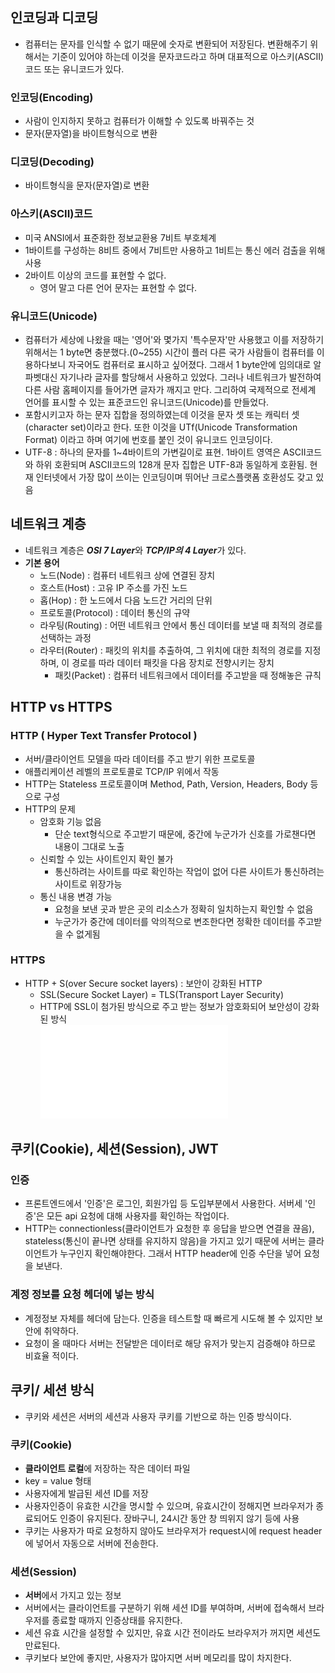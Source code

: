 ## 인코딩과 디코딩
- 컴퓨터는 문자를 인식할 수 없기 때문에 숫자로 변환되어 저장된다. 변환해주기 위해서는 기준이 
있어야 하는데 이것을 문자코드라고 하며 대표적으로 아스키(ASCII)코드 또는 유니코드가 있다. 

### 인코딩(Encoding)
- 사람이 인지하지 못하고 컴퓨터가 이해할 수 있도록 바꿔주는 것
- 문자(문자열)을 바이트형식으로 변환

### 디코딩(Decoding)
- 바이트형식을 문자(문자열)로 변환

### 아스키(ASCII)코드
- 미국 ANSI에서 표준화한 정보교환용 7비트 부호체계
- 1바이트를 구성하는 8비트 중에서 7비트만 사용하고 1비트는 통신 에러 검출을 위해 사용
- 2바이트 이상의 코드를 표현할 수 없다.
  - 영어 말고 다른 언어 문자는 표현할 수 없다.

### 유니코드(Unicode)
- 컴퓨터가 세상에 나왔을 때는 '영어'와 몇가지 '특수문자'만 사용했고 이를 저장하기 위해서는 1 byte면 충분했다.(0~255)
시간이 플러 다른 국가 사람들이 컴퓨터를 이용하다보니 자국어도 컴퓨터로 표시하고 싶어졌다. 그래서 1 byte안에 임의대로 알파벳대신 자기나라 글자를 할당해서 사용하고 있었다.
그러나 네트워크가 발전하여 다른 사람 홈페이지를 들어가면 글자가 깨지고 만다. 그리하여 국제적으로 전세계 언어를 표시할 수 있는 표준코드인 유니코드(Unicode)를 만들었다.
- 포함시키고자 하는 문자 집합을 정의하였는데 이것을 문자 셋 또는 캐릭터 셋(character set)이라고 한다.
또한 이것을 UTf(Unicode Transformation Format) 이라고 하며 여기에 번호를 붙인 것이 유니코드 인코딩이다.
- UTF-8 : 하나의 문자를 1~4바이트의 가변길이로 표현. 1바이트 영역은 ASCII코드와 하위 호환되며 ASCII코드의 128개 문자 집합은 UTF-8과 동일하게 호환됨. 현재 인터넷에서 가장 많이 쓰이는 인코딩이며 뛰어난 크로스플랫폼 호환성도 갖고 있음

## 네트워크 계층
- 네트워크 계층은 ***OSI 7 Layer***와 ***TCP/IP의 4 Layer***가 있다.
- ****기본 용어****
  - 노드(Node) : 컴퓨터 네트워크 상에 연결된 장치
  - 호스트(Host) : 고유 IP 주소를 가진 노드
  - 홉(Hop) : 한 노드에서 다음 노드간 거리의 단위
  - 프로토콜(Protocol) : 데이터 통신의 규약
  - 라우팅(Routing) : 어떤 네트워크 안에서 통신 데이터를 보낼 때 최적의 경로를 선택하는 과정
  - 라우터(Router) : 패킷의 위치를 추출하여, 그 위치에 대한 최적의 경로를 지정하며, 이 경로를 따라 데이터 패킷을 다음 장치로 전향시키는 장치
    - 패킷(Packet) : 컴퓨터 네트워크에서 데이터를 주고받을 때 정해놓은 규칙



## HTTP vs HTTPS
### HTTP ( Hyper Text Transfer Protocol ) 
- 서버/클라이언트 모델을 따라 데이터를 주고 받기 위한 프로토콜
- 애플리케이션 레벨의 프로토콜로 TCP/IP   위에서 작동
- HTTP는 Stateless 프로토콜이며 Method, Path, Version, Headers, Body 등으로 구성
- HTTP의 문제
  - 암호화 기능 없음
    - 단순 text형식으로 주고받기 때문에, 중간에 누군가가 신호를 가로챈다면 내용이 그대로 노출
  - 신뢰할 수 있는 사이트인지 확인 불가
    - 통신하려는 사이트를 따로 확인하는 작업이 없어 다른 사이트가 통신하려는 사이트로 위장가능
  - 통신 내용 변경 가능
    - 요청을 보낸 곳과 받은 곳의 리소스가 정확히 일치하는지 확인할 수 없음
    - 누군가가 중간에 데이터를 악의적으로 변조한다면 정확한 데이터를 주고받을 수 없게됨

### HTTPS
- HTTP + S(over Secure socket layers) : 보안이 강화된 HTTP
  - SSL(Secure Socket Layer) = TLS(Transport Layer Security)
  - HTTP에 SSL이 첨가된 방식으로 주고 받는 정보가 암호화되어 보안성이 강화된 방식
<br>![https](../img/https.img) 


## 쿠키(Cookie), 세션(Session), JWT
### 인증
- 프론트엔드에서 '인증'은 로그인, 회원가입 등 도입부분에서 사용한다. 서버세 '인증'은 모든 api 요청에 대해 사용자를 확인하는 작업이다.
- HTTP는 connectionless(클라이언트가 요청한 후 응답을 받으면 연결을 끊음),
 stateless(통신이 끝나면 상태를 유지하지 않음)을 가지고 있기 때문에 서버는 클라이언트가 누구인지 확인해야한다. 그래서 HTTP header에
 인증 수단을 넣어 요청을 보낸다.

### 계정 정보를 요청 헤더에 넣는 방식
- 계정정보 자체를 헤더에 담는다. 인증을 테스트할 때 빠르게 시도해 볼 수 있지만 보안에 취약하다.
- 요청이 올 때마다 서버는 전달받은 데이터로 해당 유저가 맞는지 검증해야 하므로 비효율 적이다.

## 쿠키/ 세션 방식
- 쿠키와 세션은 서버의 세션과 사용자 쿠키를 기반으로 하는 인증 방식이다.

### 쿠키(Cookie)
- **클라이언트 로컬**에 저장하는 작은 데이터 파일
- key = value 형태
- 사용자에게 발급된 세션 ID를 저장
- 사용자인증이 유효한 시간을 명시할 수 있으며, 유효시간이 정해지면 브라우저가 종료되어도 
인증이 유지된다. 장바구니, 24시간 동안 창 띄위지 않기 등에 사용
- 쿠키는 사용자가 따로 요청하지 않아도 브라우저가 request시에 request header에 넣어서 자동으로 서버에 전송한다.

### 세션(Session)
- **서버**에서 가지고 있는 정보
- 서버에서는 클라이언트를 구분하기 위해 세션 ID를 부여하며, 서버에 접속해서 브라우저를 종료할 때까지 인증상태를 유지한다.
- 세션 유효 시간을 설정할 수 있지만, 유효 시간 전이라도 브라우저가 꺼지면 세션도 만료된다.
- 쿠키보다 보안에 좋지만, 사용자가 많아지면 서버 메모리를 많이 차지한다.








